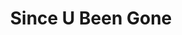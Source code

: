 ---
ee_id: '4266'
site: '1'
type: '2'
long_id: 2015-047 Since U Been Gone
url: 2015-047-since-u-been-gone
title: Since U Been Gone
year: '2015'
medium: iHome iP76 LED Color Changing Tower Stereo Speaker, Apple iPod Classic, MP3s
commission:
dims: 36 x 5 x 5 inches
pitch: OH yah, this was actually just playing the Shania Twain CD, the woman in me.
  ;-)
ps:
live_url:
related: "[4240] [2013-197-since-u-been-gone-music-for-stereos] 2013-197 Since U Been
  Gone / Music For Stereos"
youtube:
imgs: since-u-been-gone-2015-047-install-database-gamec-MZ.jpg
subheading:
display_year: '2015'
download:
add_credit:
add_credits:
related_code:
layout: things-i-made
---